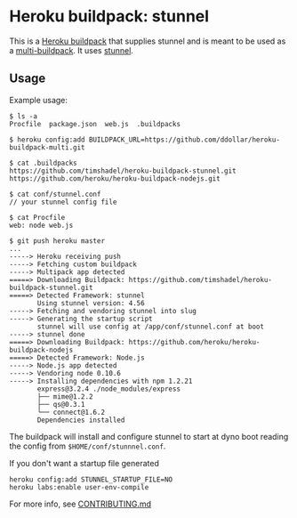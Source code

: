 Heroku buildpack: stunnel
=========================

This is a [Heroku buildpack][buildpack] that supplies stunnel and is meant to be used as a [multi-buildpack][multi]. It uses [stunnel][stunnel].

[buildpack]: http://devcenter.heroku.com/articles/buildpacks
[multi]: https://github.com/ddollar/heroku-buildpack-multi
[stunnel]: http://stunnel.org/

Usage
-----

Example usage:

    $ ls -a
    Procfile  package.json  web.js  .buildpacks

    $ heroku config:add BUILDPACK_URL=https://github.com/ddollar/heroku-buildpack-multi.git

    $ cat .buildpacks
    https://github.com/timshadel/heroku-buildpack-stunnel.git
    https://github.com/heroku/heroku-buildpack-nodejs.git

    $ cat conf/stunnel.conf
    // your stunnel config file

    $ cat Procfile
    web: node web.js

    $ git push heroku master
    ...
    -----> Heroku receiving push
    -----> Fetching custom buildpack
    -----> Multipack app detected
    =====> Downloading Buildpack: https://github.com/timshadel/heroku-buildpack-stunnel.git
    =====> Detected Framework: stunnel
           Using stunnel version: 4.56
    -----> Fetching and vendoring stunnel into slug
    -----> Generating the startup script
           stunnel will use config at /app/conf/stunnel.conf at boot
    -----> stunnel done
    =====> Downloading Buildpack: https://github.com/heroku/heroku-buildpack-nodejs
    =====> Detected Framework: Node.js
    -----> Node.js app detected
    -----> Vendoring node 0.10.6
    -----> Installing dependencies with npm 1.2.21
           express@3.2.4 ./node_modules/express
           ├── mime@1.2.2
           ├── qs@0.3.1
           └── connect@1.6.2
           Dependencies installed

The buildpack will install and configure stunnel to start at dyno boot reading the config from `$HOME/conf/stunnnel.conf`.

If you don't want a startup file generated

    heroku config:add STUNNEL_STARTUP_FILE=NO
    heroku labs:enable user-env-compile

For more info, see [CONTRIBUTING.md](CONTRIBUTING.md)
